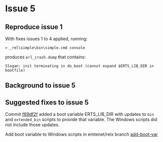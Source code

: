 # Issue 5

## Reproduce issue 1

With fixes issues 1 to 4 applied, running:

```
> _rel\simple\bin\simple.cmd console
```

produces `erl_crash.dump` that contains:

```
Slogan: init terminating in do_boot (cannot expand $ERTS_LIB_DIR in bootfile)
```

## Background to issue 5

## Suggested fixes to issue 5

Commit [f89df2f](https://github.com/erlware/relx/commit/f89df2f4d693c8522fc9b911a6fc5bef31f338fc) added a boot variable ERTS_LIB_DIR with updates to `bin` and `extended_bin` scripts to provide that variable. The Windows scripts did not include those updates.

Add boot variable to Windows scripts in emtenet/relx branch [add-boot-var](https://github.com/emtenet/relx/tree/add-boot-var)
